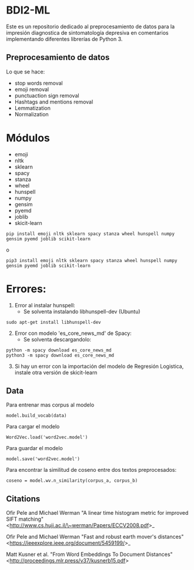 # BDI2-ML
Este es un repositorio dedicado al preprocesamiento de datos para la impresión diagnostica de sintomatología depresiva en comentarios implementando diferentes librerías de Python 3.


## Preprocesamiento de datos
Lo que se hace:
* stop words removal
* emoji removal
* punctuaction sign removal
* Hashtags and mentions removal
* Lemmatization
* Normalization

# Módulos
* emoji 
* nltk
* sklearn
* spacy 
* stanza
* wheel
* hunspell
* numpy
* gensim
* pyemd
* joblib
* skicit-learn
```
pip install emoji nltk sklearn spacy stanza wheel hunspell numpy gensim pyemd joblib scikit-learn
```
o
```
pip3 install emoji nltk sklearn spacy stanza wheel hunspell numpy gensim pyemd joblib scikit-learn
```

# Errores:
1. Error al instalar hunspell:
   - Se solventa instalando libhunspell-dev (Ubuntu)
  
  ```
  sudo apt-get install libhunspell-dev
  ```
2. Error con modelo 'es_core_news_md' de Spacy:
   - Se solventa descargandolo:

  ```
  python -m spacy download es_core_news_md
  python3 -m spacy download es_core_news_md
  ```
3. Si hay un error con la importación del modelo de Regresión Logistica, instale otra versión de skicit-learn
## Data
Para entrenar mas corpus al modelo
```
model.build_vocab(data)
```

Para cargar el modelo
```
Word2Vec.load('word2vec.model')
```

Para guardar el modelo
```
model.save('word2vec.model')
```

Para encontrar la similitud de coseno entre dos textos preprocesados:
```
coseno = model.wv.n_similarity(corpus_a, corpus_b)
```

## Citations
Ofir Pele and Michael Werman "A linear time histogram metric for improved SIFT matching" &lt;http://www.cs.huji.ac.il/\~werman/Papers/ECCV2008.pdf&gt;_

Ofir Pele and Michael Werman "Fast and robust earth mover's distances" &lt;https://ieeexplore.ieee.org/document/5459199/&gt;_

Matt Kusner et al. "From Word Embeddings To Document Distances" &lt;http://proceedings.mlr.press/v37/kusnerb15.pdf&gt;
